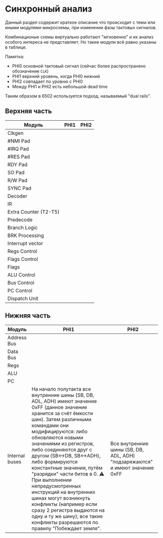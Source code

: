 # Синхронный анализ

Данный раздел содержит краткое описание что происходит с теми или иными модулями микросхемы, при изменении фазы тактовых сигналов.

Комбинационые схемы виртуально работают "мгновенно" и их анализ особого интереса не представляет. Но такие модули всё равно указаны в таблице.

Памятка:
- PHI0 основной тактовый сигнал (сейчас более распространено обозначение `CLK`)
- PHI1 верхний уровень, когда PHI0 нижний
- PHI2 совпадает по уровню с PHI0
- Между PHI1 и PHI2 есть небольшой dead time

Таким образом в 6502 используется подход, называемый "dual rails".

## Верхняя часть

|Модуль|PHI1|PHI2|
|---|---|---|
|Clkgen| | |
|#NMI Pad| | |
|#IRQ Pad| | |
|#RES Pad| | |
|RDY Pad| | |
|SO Pad| | |
|R/W Pad| | |
|SYNC Pad| | |
|Decoder| | |
|IR| | |
|Extra Counter (T2-T5)| | |
|Predecode| | |
|Branch Logic| | |
|BRK Processing| | |
|Interrupt vector| | |
|Regs Control| | |
|Flags Control| | |
|Flags| | |
|ALU Control| | |
|Bus Control| | |
|PC Control| | |
|Dispatch Unit| | |

## Нижняя часть

|Модуль|PHI1|PHI2|
|---|---|---|
|Address Bus| | |
|Data Bus| | |
|Regs| | |
|ALU| | |
|PC| | |
|Internal buses|На начало полутакта все внутренние шины (SB, DB, ADL, ADH) имеют значение 0xFF (данное значение хранится за счёт ёмкости шин). Затем различными командами они модифицируются: либо обновляются новыми значениями из регистров, либо соединяются друг с другом (SB<->DB, SB<->ADH), либо формируются константные значения, путём "разрядки" части битов в 0. :warning: При выполнении непредусмотренных инструкций на внутренних шинах могут возникнуть конфликты (например если сразу 2 регистра выдаются на одну и ту же шину); все такие конфликты разрешаются по правилу "Побеждает земля".|Все внутренние шины (SB, DB, ADL, ADH) "подзаряжаются" и имеют значение 0xFF|
